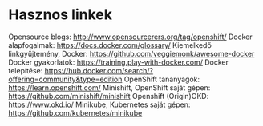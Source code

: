 # Hasznos linkek

Opensource blogs:                   <http://www.opensourcerers.org/tag/openshift/>
Docker alapfogalmak:                <https://docs.docker.com/glossary/>
Kiemelkedő linkgyűjtemény, Docker:  <https://github.com/veggiemonk/awesome-docker>
Docker gyakorlatok:                 <https://training.play-with-docker.com/>
Docker telepítése:                  <https://hub.docker.com/search/?offering=community&type=edition>
OpenShift tananyagok:               <https://learn.openshift.com/>
Minishift, OpenShift saját gépen:   <https://github.com/minishift/minishift>
Openshift (Origin)OKD:              <https://www.okd.io/>
Minikube, Kubernetes saját gépen:   <https://github.com/kubernetes/minikube>
